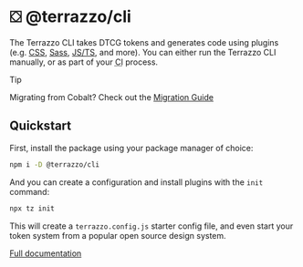 # ⛋ @terrazzo/cli

The Terrazzo CLI takes DTCG tokens and generates code using plugins (e.g. [CSS](../plugin-css/), [Sass](../plugin-sass/), [JS/TS](../plugin-js/), and more). You can either run the Terrazzo CLI manually, or as part of your <abbr title="Continuous Integration">CI</abbr> process.

> [!TIP]
> Migrating from Cobalt? Check out the [Migration Guide](/docs/cli/migrating)

## Quickstart

First, install the package using your package manager of choice:

```sh
npm i -D @terrazzo/cli
```

And you can create a configuration and install plugins with the `init` command:

```sh
npx tz init
```

This will create a `terrazzo.config.js` starter config file, and even start your token system from a popular open source design system.

[Full documentation](https://terrazzo.app/docs/cli)
